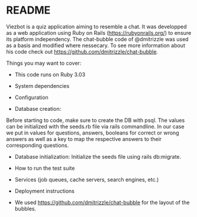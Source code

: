 # README

Viezbot is a quiz application aiming to resemble a chat. 
It was developped as a web application using Ruby on Rails (https://rubyonrails.org/) to ensure its platform independency. The chat-bubble code of @dmitrizzle was used as a basis and modified where nessecary. To see more information about his code check out https://github.com/dmitrizzle/chat-bubble.

Things you may want to cover:

* This code runs on Ruby 3.03

* System dependencies

* Configuration

* Database creation:

Before starting to code, make sure to create the DB with psql. 
The values can be initialized with the seeds.rb file via rails commandline.
In our case we put in values for questions, answers, booleans for correct 
or wrong answers as well as a key to map the respective answers to their corresponding questions.


* Database initialization:
Initialize the seeds file using rails db:migrate.

* How to run the test suite

* Services (job queues, cache servers, search engines, etc.)

* Deployment instructions

* We used https://github.com/dmitrizzle/chat-bubble for the layout of the bubbles.
